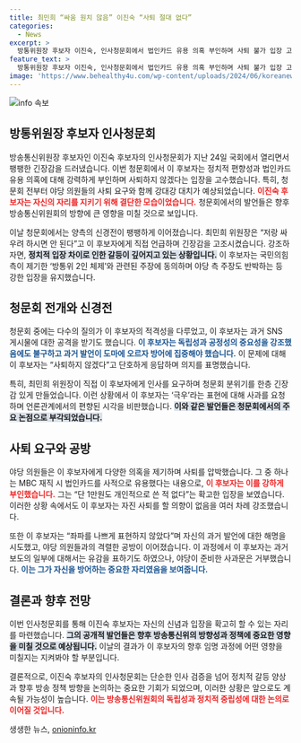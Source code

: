 ```yaml
---
title: 최민희 “싸움 원치 않음” 이진숙 “사퇴 절대 없다”
categories:
  - News
excerpt: >
  방통위원장 후보자 이진숙, 인사청문회에서 법인카드 유용 의혹 부인하며 사퇴 불가 입장 고수! 야당의 거센 반발 속에 최민희 위원장과의 신경전도 팽나게! 과연 이 후보자의 운명은? 클릭해 자세한 이유를 확인하세요!
feature_text: >
  방통위원장 후보자 이진숙, 인사청문회에서 법인카드 유용 의혹 부인하며 사퇴 불가 입장 고수! 야당의 거센 반발 속에 최민희 위원장과의 신경전도 팽나게! 과연 이 후보자의 운명은? 클릭해 자세한 이유를 확인하세요!
image: 'https://www.behealthy4u.com/wp-content/uploads/2024/06/koreanews.jpg'
---
```


<p><img src="https://www.behealthy4u.com/wp-content/uploads/2024/06/koreanews.jpg" alt="info 속보" /></p>

<h2 data-ke-size="size26">방통위원장 후보자 인사청문회</h2>

<p data-ke-size="size16">방송통신위원장 후보자인 이진숙 후보자의 인사청문회가 지난 24일 국회에서 열리면서 팽팽한 긴장감을 드러냈습니다. 이번 청문회에서 이 후보자는 정치적 편향성과 법인카드 유용 의혹에 대해 강력하게 부인하며 사퇴하지 않겠다는 입장을 고수했습니다. 특히, 청문회 전부터 야당 의원들의 사퇴 요구와 함께 강대강 대치가 예상되었습니다. <b><span style="color: #ee2323;">이진숙 후보자는 자신의 자리를 지키기 위해 결단한 모습이었습니다.</span></b> 청문회에서의 발언들은 향후 방송통신위원회의 방향에 큰 영향을 미칠 것으로 보입니다.</p>

<p data-ke-size="size16">이날 청문회에서는 양측의 신경전이 팽팽하게 이어졌습니다. 최민희 위원장은 “저랑 싸우려 하시면 안 된다”고 이 후보자에게 직접 언급하며 긴장감을 고조시켰습니다. 강조하자면, <b><span style="background-color: #21538527;">정치적 입장 차이로 인한 갈등이 깊어지고 있는 상황입니다.</span></b> 이 후보자는 국민의힘 측이 제기한 ‘방통위 2인 체제’와 관련된 주장에 동의하며 야당 측 주장도 반박하는 등 강한 입장을 유지했습니다.</p>

<h2 data-ke-size="size26">청문회 전개와 신경전</h2>

<p data-ke-size="size16">청문회 중에는 다수의 질의가 이 후보자의 적격성을 다루었고, 이 후보자는 과거 SNS 게시물에 대한 공격을 받기도 했습니다. <b><span style="color: #1a5490;">이 후보자는 독립성과 공정성의 중요성을 강조했음에도 불구하고 과거 발언이 도마에 오르자 방어에 집중해야 했습니다.</span></b> 이 문제에 대해 이 후보자는 “사퇴하지 않겠다”고 단호하게 응답하며 의지를 표명했습니다.</p>

<p data-ke-size="size16">특히, 최민희 위원장이 직접 이 후보자에게 인사를 요구하며 청문회 분위기를 한층 긴장감 있게 만들었습니다. 이런 상황에서 이 후보자는 ‘극우’라는 표현에 대해 사과를 요청하며 언론관계에서의 편향된 시각을 비판했습니다. <b><span style="background-color: #21538527;">이와 같은 발언들은 청문회에서의 주요 논점으로 부각되었습니다.</span></b></p>

<h2 data-ke-size="size26">사퇴 요구와 공방</h2>

<p data-ke-size="size16">야당 의원들은 이 후보자에게 다양한 의혹을 제기하며 사퇴를 압박했습니다. 그 중 하나는 MBC 재직 시 법인카드를 사적으로 유용했다는 내용으로, <b><span style="color: #ee2323;">이 후보자는 이를 강하게 부인했습니다.</span></b> 그는 “단 1만원도 개인적으로 쓴 적 없다”는 확고한 입장을 보였습니다. 이러한 상황 속에서도 이 후보자는 자진 사퇴를 할 의향이 없음을 여러 차례 강조했습니다.</p>

<p data-ke-size="size16">또한 이 후보자는 “좌파를 나쁘게 표현하지 않았다”며 자신의 과거 발언에 대한 해명을 시도했고, 야당 의원들과의 격렬한 공방이 이어졌습니다. 이 과정에서 이 후보자는 과거 보도의 일부에 대해서는 유감을 표하기도 하였으나, 야당이 준비한 사과문은 거부했습니다. <b><span style="color: #1a5490;">이는 그가 자신을 방어하는 중요한 자리였음을 보여줍니다.</span></b></p>

<h2 data-ke-size="size26">결론과 향후 전망</h2>

<p data-ke-size="size16">이번 인사청문회를 통해 이진숙 후보자는 자신의 신념과 입장을 확고히 할 수 있는 자리를 마련했습니다. <b><span style="background-color: #21538527;">그의 공개적 발언들은 향후 방송통신위의 방향성과 정책에 중요한 영향을 미칠 것으로 예상됩니다.</span></b> 이날의 결과가 이 후보자의 향후 임명 과정에 어떤 영향을 미칠지는 지켜봐야 할 부분입니다.</p>

<p data-ke-size="size16">결론적으로, 이진숙 후보자의 인사청문회는 단순한 인사 검증을 넘어 정치적 갈등 양상과 향후 방송 정책 방향을 논의하는 중요한 기회가 되었으며, 이러한 상황은 앞으로도 계속될 가능성이 높습니다. <b><span style="color: #ee2323;">이는 방송통신위원회의 독립성과 정치적 중립성에 대한 논의로 이어질 것입니다.</span></b></p>
생생한 뉴스, <a href="https://onioninfo.kr" rel="dofollow">onioninfo.kr</a>


